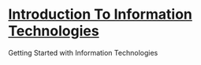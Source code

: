 # [Introduction To Information Technologies](https://github.com/skywalkerSam/Introduction-To-Information-Technologies)

Getting Started with Information Technologies
